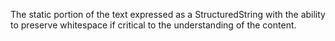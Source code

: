 The static portion of the text expressed as a StructuredString with the ability to preserve whitespace if critical to the understanding of the content.